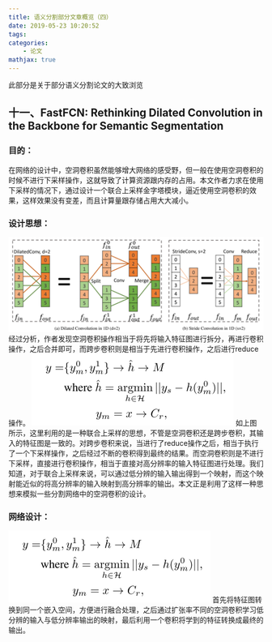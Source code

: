 ```yaml
---
title: 语义分割部分文章概览（四）
date: 2019-05-23 10:20:52
tags:
categories:
    - 论文
mathjax: true
---
```

此部分是关于部分语义分割论文的大致浏览
<!-- more -->
## 十一、FastFCN: Rethinking Dilated Convolution in the Backbone for Semantic Segmentation

### 目的：
在网络的设计中，空洞卷积虽然能够增大网络的感受野，但一般在使用空洞卷积的时候不进行下采样操作，这就导致了计算资源跟内存的占用。本文作者力求在使用下采样的情况下，通过设计一个联合上采样金字塔模块，逼近使用空洞卷积的效果，这样效果没有变差，而且计算量跟存储占用大大减小。

### 设计思想：
![](/img/DCSC.png)
经过分析，作者发现空洞卷积操作相当于将先将输入特征图进行拆分，再进行卷积操作，之后合并即可，而跨步卷积则是相当于先进行卷积操作，之后进行reduce操作。
![](/img/fastfcn.png)
如上图所示，这里利用的是一种联合上采样的思想，不管是空洞卷积还是跨步卷积，其输入的特征图是一致的。对跨步卷积来说，当进行了reduce操作之后，相当于执行了一个下采样操作，之后经过不断的卷积得到最终的结果。而空洞卷积则是不进行下采样，直接进行卷积操作，相当于直接对高分辨率的输入特征图进行处理。我们知道，对于联合上采样来说，可以通过低分辨的输入输出得到一个映射，而这个映射能近似的将高分辨率的输入映射到高分辨率的输出。本文正是利用了这样一种思想来模拟一些分割网络中的空洞卷积的设计。

### 网络设计：
![](/img/fastfcn.png)
首先将特征图转换到同一个嵌入空间，方便进行融合处理，之后通过扩张率不同的空洞卷积学习低分辨的输入与低分辨率输出的映射，最后利用一个卷积将学到的特征转换成最终的输出。
